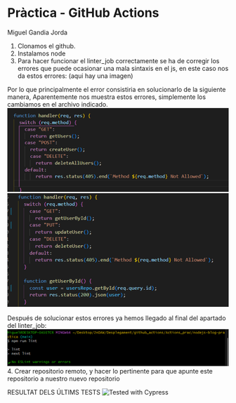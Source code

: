 # Pràctica - GitHub Actions
Miguel Gandia Jorda

1. Clonamos el github.
2. Instalamos node
3. Para hacer funcionar el linter_job correctamente se ha de corregir los errores que puede ocasionar una mala sintaxis en el js, en este caso nos da estos errores:
 (aqui hay una imagen) 

Por lo que principalmente el error consistiria en solucionarlo de la siguiente manera,
Aparentemente nos muestra estos errores, simplemente los cambiamos en el archivo indicado.
 ![ERROR EN LAS COMILLAS](./image1.png)
 ![ERROR EN LAS COMILLAS](./image2.png)

Después de solucionar estos errores ya hemos llegado al final del apartado del linter_job:
 ![ERROR EN LAS VARIABLES](./image3.png)
4. Crear repositorio remoto, y hacer lo pertinente para que apunte este repositorio a nuestro nuevo repositorio




RESULTAT DELS ÚLTIMS TESTS
![Tested with Cypress](https://img.shields.io/badge/tested%20with-Cypress-04C38E.svg)
